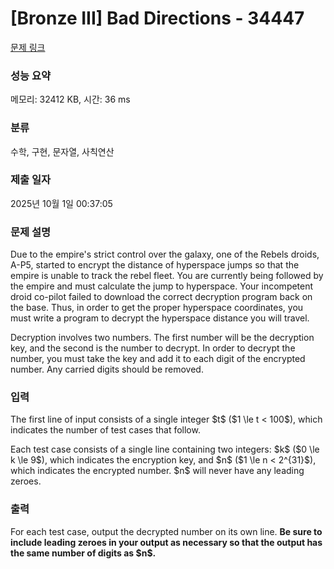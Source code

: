# [Bronze III] Bad Directions - 34447 

[문제 링크](https://www.acmicpc.net/problem/34447) 

### 성능 요약

메모리: 32412 KB, 시간: 36 ms

### 분류

수학, 구현, 문자열, 사칙연산

### 제출 일자

2025년 10월 1일 00:37:05

### 문제 설명

<p>Due to the empire's strict control over the galaxy, one of the Rebels droids, A-P5, started to encrypt the distance of hyperspace jumps so that the empire is unable to track the rebel fleet. You are currently being followed by the empire and must calculate the jump to hyperspace. Your incompetent droid co-pilot failed to download the correct decryption program back on the base. Thus, in order to get the proper hyperspace coordinates, you must write a program to decrypt the hyperspace distance you will travel.</p>

<p>Decryption involves two numbers. The first number will be the decryption key, and the second is the number to decrypt. In order to decrypt the number, you must take the key and add it to each digit of the encrypted number. Any carried digits should be removed.</p>

### 입력 

 <p>The first line of input consists of a single integer $t$ ($1 \le t < 100$), which indicates the number of test cases that follow.</p>

<p>Each test case consists of a single line containing two integers: $k$ ($0 \le k \le 9$), which indicates the encryption key, and $n$ ($1 \le n < 2^{31}$), which indicates the encrypted number. $n$ will never have any leading zeroes.</p>

### 출력 

 <p>For each test case, output the decrypted number on its own line. <strong>Be sure to include leading zeroes in your output as necessary so that the output has the same number of digits as $n$.</strong></p>

